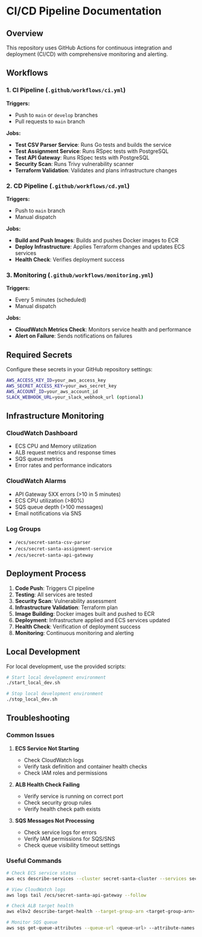 # CI/CD Pipeline Documentation

## Overview

This repository uses GitHub Actions for continuous integration and deployment (CI/CD) with comprehensive monitoring and alerting.

## Workflows

### 1. CI Pipeline (`.github/workflows/ci.yml`)

**Triggers:**
- Push to `main` or `develop` branches
- Pull requests to `main` branch

**Jobs:**
- **Test CSV Parser Service**: Runs Go tests and builds the service
- **Test Assignment Service**: Runs RSpec tests with PostgreSQL
- **Test API Gateway**: Runs RSpec tests with PostgreSQL
- **Security Scan**: Runs Trivy vulnerability scanner
- **Terraform Validation**: Validates and plans infrastructure changes

### 2. CD Pipeline (`.github/workflows/cd.yml`)

**Triggers:**
- Push to `main` branch
- Manual dispatch

**Jobs:**
- **Build and Push Images**: Builds and pushes Docker images to ECR
- **Deploy Infrastructure**: Applies Terraform changes and updates ECS services
- **Health Check**: Verifies deployment success

### 3. Monitoring (`.github/workflows/monitoring.yml`)

**Triggers:**
- Every 5 minutes (scheduled)
- Manual dispatch

**Jobs:**
- **CloudWatch Metrics Check**: Monitors service health and performance
- **Alert on Failure**: Sends notifications on failures

## Required Secrets

Configure these secrets in your GitHub repository settings:

```bash
AWS_ACCESS_KEY_ID=your_aws_access_key
AWS_SECRET_ACCESS_KEY=your_aws_secret_key
AWS_ACCOUNT_ID=your_aws_account_id
SLACK_WEBHOOK_URL=your_slack_webhook_url (optional)
```

## Infrastructure Monitoring

### CloudWatch Dashboard
- ECS CPU and Memory utilization
- ALB request metrics and response times
- SQS queue metrics
- Error rates and performance indicators

### CloudWatch Alarms
- API Gateway 5XX errors (>10 in 5 minutes)
- ECS CPU utilization (>80%)
- SQS queue depth (>100 messages)
- Email notifications via SNS

### Log Groups
- `/ecs/secret-santa-csv-parser`
- `/ecs/secret-santa-assignment-service`
- `/ecs/secret-santa-api-gateway`

## Deployment Process

1. **Code Push**: Triggers CI pipeline
2. **Testing**: All services are tested
3. **Security Scan**: Vulnerability assessment
4. **Infrastructure Validation**: Terraform plan
5. **Image Building**: Docker images built and pushed to ECR
6. **Deployment**: Infrastructure applied and ECS services updated
7. **Health Check**: Verification of deployment success
8. **Monitoring**: Continuous monitoring and alerting

## Local Development

For local development, use the provided scripts:

```bash
# Start local development environment
./start_local_dev.sh

# Stop local development environment
./stop_local_dev.sh
```

## Troubleshooting

### Common Issues

1. **ECS Service Not Starting**
   - Check CloudWatch logs
   - Verify task definition and container health checks
   - Check IAM roles and permissions

2. **ALB Health Check Failing**
   - Verify service is running on correct port
   - Check security group rules
   - Verify health check path exists

3. **SQS Messages Not Processing**
   - Check service logs for errors
   - Verify IAM permissions for SQS/SNS
   - Check queue visibility timeout settings

### Useful Commands

```bash
# Check ECS service status
aws ecs describe-services --cluster secret-santa-cluster --services secret-santa-api-gateway

# View CloudWatch logs
aws logs tail /ecs/secret-santa-api-gateway --follow

# Check ALB target health
aws elbv2 describe-target-health --target-group-arn <target-group-arn>

# Monitor SQS queue
aws sqs get-queue-attributes --queue-url <queue-url> --attribute-names All
```
